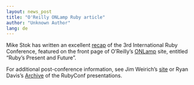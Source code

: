 ```yaml
---
layout: news_post
title: "O'Reilly ONLamp Ruby article"
author: "Unknown Author"
lang: de
---
```


Mike Stok has written an excellent [ recap][1] of the 3rd International
Ruby Conference, featured on the front page of O’Reilly’s [ ONLamp][2]
site, entitled “Ruby’s Present and Future”.

For additional post-conference information, see Jim Weirich’s [ site][3]
or Ryan Davis’s [ Archive][4] of the RubyConf presentations.



[1]: http://www.onlamp.com/pub/a/onlamp/2003/12/18/ruby_con.html
[2]: http://www.onlamp.com
[3]: http://onestepback.org/index.cgi/Tech/Conferences/RubyConf2003
[4]: http://www.zenspider.com/Languages/Ruby/RubyConf2003.html
